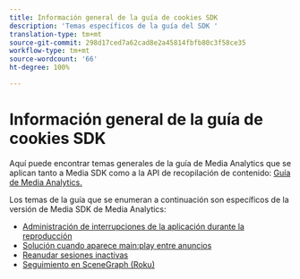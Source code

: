 ```yaml
---
title: Información general de la guía de cookies SDK
description: 'Temas específicos de la guía del SDK '
translation-type: tm+mt
source-git-commit: 298d17ced7a62cad8e2a45814fbfb80c3f58ce35
workflow-type: tm+mt
source-wordcount: '66'
ht-degree: 100%

---
```



# Información general de la guía de cookies SDK

Aquí puede encontrar temas generales de la guía de Media Analytics que se aplican tanto a Media SDK como a la API de recopilación de contenido: [Guía de Media Analytics.](/help/media-analytics-cookbook/media-analytics-cookbook.md)

Los temas de la guía que se enumeran a continuación son específicos de la versión de Media SDK de Media Analytics:

* [Administración de interrupciones de la aplicación durante la reproducción](/help/sdk-implement/cookbook/app-interrupts.md)
* [Solución cuando aparece main:play entre anuncios](/help/sdk-implement/cookbook/fix-ad-play-ad.md)
* [Reanudar sesiones inactivas](/help/sdk-implement/cookbook/resuming-inactive.md)
* [Seguimiento en SceneGraph (Roku)](/help/sdk-implement/cookbook/sdk-track-scenegraph.md)

